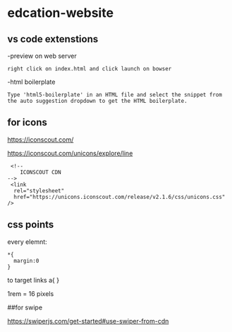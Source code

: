 # edcation-website

## vs code extenstions
-preview on web server

    right click on index.html and click launch on bowser

-html boilerplate

    Type 'html5-boilerplate' in an HTML file and select the snippet from the auto suggestion dropdown to get the HTML boilerplate.
    
 ## for icons
 https://iconscout.com/
 
 https://iconscout.com/unicons/explore/line
     
     <!--
        ICONSCOUT CDN
    -->
     <link
      rel="stylesheet"
      href="https://unicons.iconscout.com/release/v2.1.6/css/unicons.css"
    />
    
## css points
 every elemnt:
  
    *{
      margin:0
    }
 
to target links
      a{
      }
      
 1rem = 16 pixels
 
 ##for swipe
 
 https://swiperjs.com/get-started#use-swiper-from-cdn
